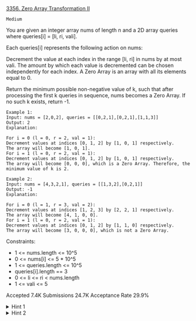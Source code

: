 [3356. Zero Array Transformation II](https://leetcode.com/problems/zero-array-transformation-ii/)

`Medium`

You are given an integer array nums of length n and a 2D array queries where queries[i] = [li, ri, vali].

Each queries[i] represents the following action on nums:

Decrement the value at each index in the range [li, ri] in nums by at most vali.
The amount by which each value is decremented can be chosen independently for each index.
A Zero Array is an array with all its elements equal to 0.

Return the minimum possible non-negative value of k, such that after processing the first k queries in sequence, nums becomes a Zero Array. If no such k exists, return -1.

```
Example 1:
Input: nums = [2,0,2], queries = [[0,2,1],[0,2,1],[1,1,3]]
Output: 2
Explanation:

For i = 0 (l = 0, r = 2, val = 1):
Decrement values at indices [0, 1, 2] by [1, 0, 1] respectively.
The array will become [1, 0, 1].
For i = 1 (l = 0, r = 2, val = 1):
Decrement values at indices [0, 1, 2] by [1, 0, 1] respectively.
The array will become [0, 0, 0], which is a Zero Array. Therefore, the minimum value of k is 2.

Example 2:
Input: nums = [4,3,2,1], queries = [[1,3,2],[0,2,1]]
Output: -1
Explanation:

For i = 0 (l = 1, r = 3, val = 2):
Decrement values at indices [1, 2, 3] by [2, 2, 1] respectively.
The array will become [4, 1, 0, 0].
For i = 1 (l = 0, r = 2, val = 1):
Decrement values at indices [0, 1, 2] by [1, 1, 0] respectively.
The array will become [3, 0, 0, 0], which is not a Zero Array.
```

Constraints:

- 1 <= nums.length <= 10^5
- 0 <= nums[i] <= 5 * 10^5
- 1 <= queries.length <= 10^5
- queries[i].length == 3
- 0 <= li <= ri < nums.length
- 1 <= vali <= 5

Accepted
7.4K
Submissions
24.7K
Acceptance Rate
29.9%

<details>
<summary>Hint 1</summary>

Can we apply binary search here?

</details>
<details>
<summary>Hint 2</summary>

Utilize a difference array to optimize the processing of queries.

</details>